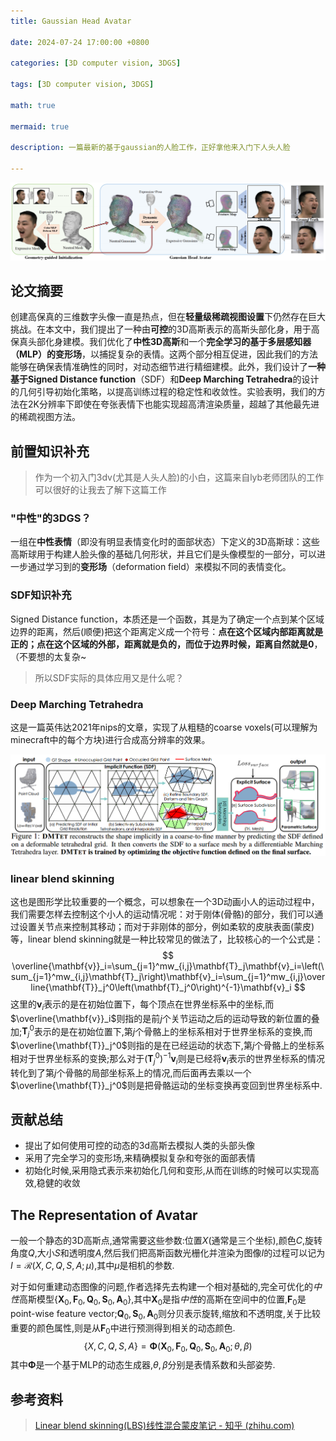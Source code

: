 ```yaml
---
title: Gaussian Head Avatar

date: 2024-07-24 17:00:00 +0800

categories: [3D computer vision, 3DGS]

tags: [3D computer vision, 3DGS]

math: true

mermaid: true

description: 一篇最新的基于gaussian的人脸工作，正好拿他来入门下人头人脸

---
```


![image-20240825171438700](imgs/3dv/3dv5/image-2.png)

## 论文摘要

创建高保真的三维数字头像一直是热点，但在**轻量级稀疏视图设置**下仍然存在巨大挑战。在本文中，我们提出了一种由**可控**的3D高斯表示的高斯头部化身，用于高保真头部化身建模。我们优化了**中性3D高斯**和一个**完全学习的基于多层感知器（MLP）的变形场**，以捕捉复杂的表情。这两个部分相互促进，因此我们的方法能够在确保表情准确性的同时，对动态细节进行精细建模。此外，我们设计了**一种基于Signed Distance function**（SDF）和**Deep Marching Tetrahedra**的设计的几何引导初始化策略，以提高训练过程的稳定性和收敛性。实验表明，我们的方法在2K分辨率下即使在夸张表情下也能实现超高清渲染质量，超越了其他最先进的稀疏视图方法。

## 前置知识补充

> 作为一个初入门3dv(尤其是人头人脸)的小白，这篇来自lyb老师团队的工作可以很好的让我去了解下这篇工作

### "中性"的3DGS？

一组在**中性表情**（即没有明显表情变化时的面部状态）下定义的3D高斯球：这些高斯球用于构建人脸头像的基础几何形状，并且它们是头像模型的一部分，可以进一步通过学习到的**变形场**（deformation field）来模拟不同的表情变化。

### SDF知识补充

Signed Distance function，本质还是一个函数，其是为了确定一个点到某个区域边界的距离，然后(顺便)把这个距离定义成一个符号：**点在这个区域内部距离就是正的；点在这个区域的外部，距离就是负的，而位于边界时候，距离自然就是0**，（不要想的太复杂~

> 所以SDF实际的具体应用又是什么呢？

### Deep Marching Tetrahedra

这是一篇英伟达2021年nips的文章，实现了从粗糙的coarse voxels(可以理解为minecraft中的每个方块)进行合成高分辨率的效果。

![image-20240825151347699](imgs/3dv/3dv5/image-1.png)

### linear blend skinning

 这也是图形学比较重要的一个概念，可以想象在一个3D动画小人的运动过程中，我们需要怎样去控制这个小人的运动情况呢：对于刚体(骨骼)的部分，我们可以通过设置关节点来控制其移动；而对于非刚体的部分，例如柔软的皮肤表面(蒙皮)等，linear blend skinning就是一种比较常见的做法了，比较核心的一个公式是：
$$
\overline{\mathbf{v}}_i=\sum_{j=1}^mw_{i,j}\mathbf{T}_j\mathbf{v}_i=\left(\sum_{j=1}^mw_{i,j}\mathbf{T}_j\right)\mathbf{v}_i=\sum_{j=1}^mw_{i,j}\overline{\mathbf{T}}_j^0\left(\mathbf{T}_j^0\right)^{-1}\mathbf{v}_i
$$
这里的$\mathbf{v}_i$表示的是在初始位置下，每个顶点在世界坐标系中的坐标,而$\overline{\mathbf{v}}_i$则指的是前$j$个关节运动之后的运动导致的新位置的叠加;$\mathbf{T}_j^0$表示的是在初始位置下,第$j$个骨骼上的坐标系相对于世界坐标系的变换,而$\overline{\mathbf{T}}_j^0$则指的是在已经运动的状态下,第$j$个骨骼上的坐标系相对于世界坐标系的变换;那么对于$\left(\mathbf{T}_j^0\right)^{-1}\mathbf{v}_i$则是已经将$\mathbf{v}_i$表示的世界坐标系的情况转化到了第$j$个骨骼的局部坐标系上的情况,而后面再去乘以一个$\overline{\mathbf{T}}_j^0$则是把骨骼运动的坐标变换再变回到世界坐标系中.

## 贡献总结

* 提出了如何使用可控的动态的3d高斯去模拟人类的头部头像
* 采用了完全学习的变形场,来精确模拟复杂和夸张的面部表情
* 初始化时候,采用隐式表示来初始化几何和变形,从而在训练的时候可以实现高效,稳健的收敛

## The Representation of Avatar

一般一个静态的3D高斯点,通常需要这些参数:位置$X$(通常是三个坐标),颜色$C$,旋转角度$Q$,大小$S$和透明度$A$,然后我们把高斯函数光栅化并渲染为图像$I$的过程可以记为$I=\mathcal{R}(X,C,Q,S,A;\mu)$,其中$\mu$是相机的参数.

对于如何重建动态图像的问题,作者选择先去构建一个相对基础的,完全可优化的$中性$高斯模型$\{\boldsymbol{X}_0,\boldsymbol{F}_0,\boldsymbol{Q}_0,\boldsymbol{S}_0,\boldsymbol{A}_0\}$,其中$\boldsymbol{X}_0$是指$中性$的高斯在空间中的位置,$\boldsymbol{F}_0$是point-wise feature vector;$\boldsymbol{Q}_0,\boldsymbol{S}_0,\boldsymbol{A}_0$则分贝表示旋转,缩放和不透明度,关于比较重要的颜色属性,则是从$\boldsymbol{F}_0$中进行预测得到相关的动态颜色.
$$
\{X,C,Q,S,A\}=\boldsymbol{\Phi}(\boldsymbol{X}_0,\boldsymbol{F}_0,\boldsymbol{Q}_0,\boldsymbol{S}_0,\boldsymbol{A}_0;\theta,\beta)
$$
其中$\boldsymbol{\Phi}$是一个基于MLP的动态生成器,$\theta,\beta$分别是表情系数和头部姿势.                    

## 参考资料

> [Linear blend skinning(LBS)线性混合蒙皮笔记 - 知乎 (zhihu.com)](https://zhuanlan.zhihu.com/p/693202505)

